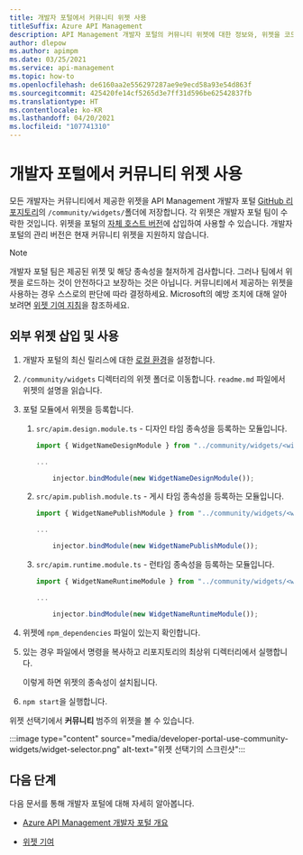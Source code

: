 ```yaml
---
title: 개발자 포털에서 커뮤니티 위젯 사용
titleSuffix: Azure API Management
description: API Management 개발자 포털의 커뮤니티 위젯에 대한 정보와, 위젯을 코드에서 삽입하고 사용하는 방법에 대해 알아봅니다.
author: dlepow
ms.author: apimpm
ms.date: 03/25/2021
ms.service: api-management
ms.topic: how-to
ms.openlocfilehash: de6160aa2e556297287ae9e9ecd58a93e54d863f
ms.sourcegitcommit: 425420fe14cf5265d3e7ff31d596be62542837fb
ms.translationtype: HT
ms.contentlocale: ko-KR
ms.lasthandoff: 04/20/2021
ms.locfileid: "107741310"
---
```

# <a name="use-community-widgets-in-the-developer-portal"></a>개발자 포털에서 커뮤니티 위젯 사용

모든 개발자는 커뮤니티에서 제공한 위젯을 API Management 개발자 포털 [GitHub 리포지토리](https://github.com/Azure/api-management-developer-portal)의 `/community/widgets/`폴더에 저장합니다. 각 위젯은 개발자 포털 팀이 수락한 것입니다. 위젯을 포털의 [자체 호스트 버전](developer-portal-self-host.md)에 삽입하여 사용할 수 있습니다. 개발자 포털의 관리 버전은 현재 커뮤니티 위젯을 지원하지 않습니다.

> [!NOTE]
> 개발자 포털 팀은 제공된 위젯 및 해당 종속성을 철저하게 검사합니다. 그러나 팀에서 위젯을 로드하는 것이 안전하다고 보장하는 것은 아닙니다. 커뮤니티에서 제공하는 위젯을 사용하는 경우 스스로의 판단에 따라 결정하세요. Microsoft의 예방 조치에 대해 알아보려면 [위젯 기여 지침](developer-portal-widget-contribution-guidelines.md#contribution-guidelines)을 참조하세요.

## <a name="inject-and-use-external-widgets"></a>외부 위젯 삽입 및 사용

1. 개발자 포털의 최신 릴리스에 대한 [로컬 환경](developer-portal-self-host.md#step-1-set-up-local-environment)을 설정합니다.

1. `/community/widgets` 디렉터리의 위젯 폴더로 이동합니다. `readme.md` 파일에서 위젯의 설명을 읽습니다.

1. 포털 모듈에서 위젯을 등록합니다.

    1. `src/apim.design.module.ts` - 디자인 타임 종속성을 등록하는 모듈입니다.
    
        ```typescript
        import { WidgetNameDesignModule } from "../community/widgets/<widget-name>/widget.design.module";
    
        ...
    
            injector.bindModule(new WidgetNameDesignModule());
        ```
    
    1. `src/apim.publish.module.ts` - 게시 타임 종속성을 등록하는 모듈입니다.
    
        ```typescript
        import { WidgetNamePublishModule } from "../community/widgets/<widget-name>/widget.publish.module";
    
        ...
    
            injector.bindModule(new WidgetNamePublishModule());
        ```
    
    1. `src/apim.runtime.module.ts` - 런타임 종속성을 등록하는 모듈입니다.
    
        ```typescript
        import { WidgetNameRuntimeModule } from "../community/widgets/<widget-name>/widget.runtime.module";
    
        ...
    
            injector.bindModule(new WidgetNameRuntimeModule());
        ```

1. 위젯에 `npm_dependencies` 파일이 있는지 확인합니다.

1. 있는 경우 파일에서 명령을 복사하고 리포지토리의 최상위 디렉터리에서 실행합니다.

    이렇게 하면 위젯의 종속성이 설치됩니다.

1. `npm start`을 실행합니다.

위젯 선택기에서 **커뮤니티** 범주의 위젯을 볼 수 있습니다.

:::image type="content" source="media/developer-portal-use-community-widgets/widget-selector.png" alt-text="위젯 선택기의 스크린샷":::


## <a name="next-steps"></a>다음 단계


다음 문서를 통해 개발자 포털에 대해 자세히 알아봅니다.

- [Azure API Management 개발자 포털 개요](api-management-howto-developer-portal.md)

- [위젯 기여](developer-portal-widget-contribution-guidelines.md)
